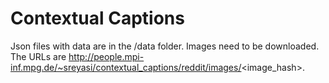# Contextual Captions

Json files with data are in the /data folder.
Images need to be downloaded. The URLs are http://people.mpi-inf.mpg.de/~sreyasi/contextual_captions/reddit/images/<image_hash>.
